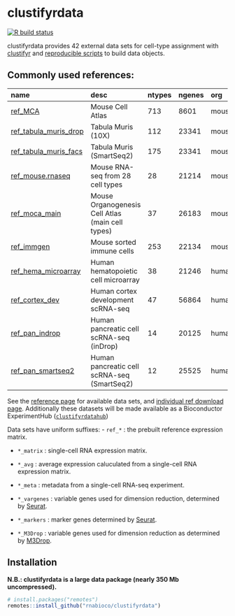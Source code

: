 
<!-- README.md is generated from README.Rmd. Please edit that file -->

# clustifyrdata

<!-- badges: start -->

[![R build
status](https://github.com/rnabioco/clustifyrdata/workflows/R-CMD-check/badge.svg)](https://github.com/rnabioco/clustifyrdata/actions)
<!-- badges: end -->

clustifyrdata provides 42 external data sets for cell-type assignment
with [clustifyr](https://rnabioco.github.io/clustifyr) and [reproducible
scripts](https://github.com/rnabioco/clustifyrdata/tree/master/data-raw)
to build data
objects.

## Commonly used references:

| name                                                                                                            | desc                                             | ntypes | ngenes | org   | from\_pub                                                                   |
| :-------------------------------------------------------------------------------------------------------------- | :----------------------------------------------- | :----- | :----- | :---- | :-------------------------------------------------------------------------- |
| [ref\_MCA](https://github.com/rnabioco/clustifyrdata/raw/master/data/ref_MCA.rda)                               | Mouse Cell Atlas                                 | 713    | 8601   | mouse | [from](https://www.cell.com/cell/fulltext/S0092-8674\(18\)30116-8)          |
| [ref\_tabula\_muris\_drop](https://github.com/rnabioco/clustifyrdata/raw/master/data/ref_tabula_muris_drop.rda) | Tabula Muris (10X)                               | 112    | 23341  | mouse | [from](https://www.nature.com/articles/s41586-018-0590-4)                   |
| [ref\_tabula\_muris\_facs](https://github.com/rnabioco/clustifyrdata/raw/master/data/ref_tabula_muris_facs.rda) | Tabula Muris (SmartSeq2)                         | 175    | 23341  | mouse | [from](https://www.nature.com/articles/s41586-018-0590-4)                   |
| [ref\_mouse.rnaseq](https://github.com/rnabioco/clustifyrdata/raw/master/data/ref_mouse.rnaseq.rda)             | Mouse RNA-seq from 28 cell types                 | 28     | 21214  | mouse | [from](https://genome.cshlp.org/content/early/2019/03/11/gr.240093.118)     |
| [ref\_moca\_main](https://github.com/rnabioco/clustifyrdata/raw/master/data/ref_moca_main.rda)                  | Mouse Organogenesis Cell Atlas (main cell types) | 37     | 26183  | mouse | [from](https://www.nature.com/articles/s41586-019-0969-x)                   |
| [ref\_immgen](https://github.com/rnabioco/clustifyrdata/raw/master/data/ref_immgen.rda)                         | Mouse sorted immune cells                        | 253    | 22134  | mouse | [from](https://www.nature.com/articles/ni1008-1091)                         |
| [ref\_hema\_microarray](https://github.com/rnabioco/clustifyrdata/raw/master/data/ref_hema_microarray.rda)      | Human hematopoietic cell microarray              | 38     | 21246  | human | [from](https://www.cell.com/fulltext/S0092-8674\(11\)00005-5)               |
| [ref\_cortex\_dev](https://github.com/rnabioco/clustifyrdata/raw/master/data/ref_cortex_dev.rda)                | Human cortex development scRNA-seq               | 47     | 56864  | human | [from](https://science.sciencemag.org/content/358/6368/1318.long)           |
| [ref\_pan\_indrop](https://github.com/rnabioco/clustifyrdata/raw/master/data/ref_pan_indrop.rda)                | Human pancreatic cell scRNA-seq (inDrop)         | 14     | 20125  | human | [from](https://www.cell.com/fulltext/S2405-4712\(16\)30266-6)               |
| [ref\_pan\_smartseq2](https://github.com/rnabioco/clustifyrdata/raw/master/data/ref_pan_smartseq2.rda)          | Human pancreatic cell scRNA-seq (SmartSeq2)      | 12     | 25525  | human | [from](https://www.sciencedirect.com/science/article/pii/S1550413116304363) |

See the [reference
page](https://rnabioco.github.io/clustifyrdata/reference) for available
data sets, and [individual ref download
page](https://rnabioco.github.io/clustifyrdata/articles/download_refs.html).
Additionally these datasets will be made available as a Bioconductor
ExperimentHub
([`clustifyrdatahub`](https://github.com/rnabioco/clustifyrdatahub))

Data sets have uniform suffixes: - `ref_*` : the prebuilt reference
expression matrix.

  - `*_matrix` : single-cell RNA expression matrix.

  - `*_avg` : average expression caluculated from a single-cell RNA
    expression matrix.

  - `*_meta` : metadata from a single-cell RNA-seq experiment.

  - `*_vargenes` : variable genes used for dimension reduction,
    determined by [Seurat](https://CRAN.R-project.org/package=Seurat).

  - `*_markers` : marker genes determined by
    [Seurat](https://CRAN.R-project.org/package=Seurat).

  - `*_M3Drop` : variable genes used for dimension reduction as
    determined by
    [M3Drop](https://bioconductor.org/packages/release/bioc/html/M3Drop.html).

## Installation

**N.B.: clustifyrdata is a large data package (nearly 350 Mb
uncompressed).**

``` r
# install.packages("remotes")
remotes::install_github("rnabioco/clustifyrdata")
```
